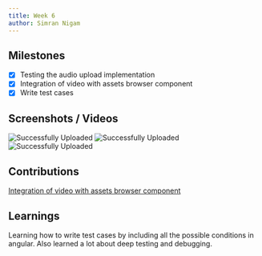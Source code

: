 ```yaml
---
title: Week 6
author: Simran Nigam
---
```


## Milestones
- [X] Testing the audio upload implementation
- [X] Integration of video with assets browser component
- [X] Write test cases

## Screenshots / Videos 
![Successfully Uploaded](https://github.com/Code4GovTech/c4gt-milestones/assets/95395832/13188908-e1e5-4d6a-9a1c-67a97ec07908)
![Successfully Uploaded](https://github.com/Code4GovTech/c4gt-milestones/assets/95395832/4ceccebd-bb3a-4661-951b-fdad75941c56)
![Successfully Uploaded](https://github.com/Code4GovTech/c4gt-milestones/assets/95395832/5465a7b5-c154-484c-b378-826024d80ad5)
## Contributions
[Integration of video with assets browser component](https://github.com/Sunbird-inQuiry/editor/pull/86/commits/55532002ba4de8a5f978716dc7207248c752bba1)

## Learnings
Learning how to write test cases by including all the possible conditions in angular. Also learned a lot about deep testing and debugging.